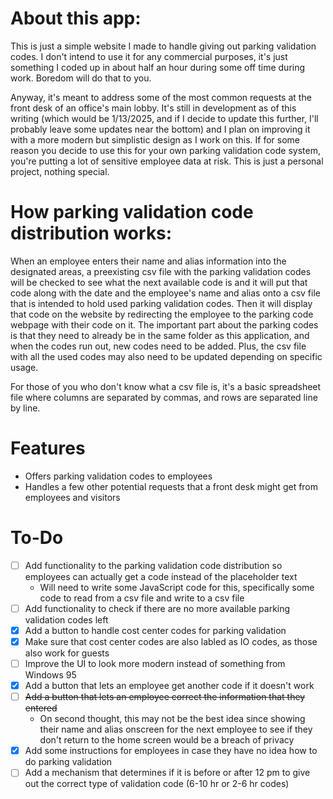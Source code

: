 # About this app:
This is just a simple website I made to handle giving out parking validation codes. I don't intend to use it for any commercial purposes, 
it's just something I coded up in about half an hour during some off time during work. Boredom will do that to you.

Anyway, it's meant to address some of the most common requests at the front desk of an office's main lobby. It's still in development as 
of this writing (which would be 1/13/2025, and if I decide to update this further, I'll probably leave some updates near the bottom) and
I plan on improving it with a more modern but simplistic design as I work on this. If for some reason you decide to use this for your
own parking validation code system, you're putting a lot of sensitive employee data at risk. This is just a personal project, nothing
special.

# How parking validation code distribution works:
When an employee enters their name and alias information into the designated areas, a preexisting csv file with the parking validation codes 
will be checked to see what the next available code is and it will put that code along with the date and the employee's name and alias onto a csv file
that is intended to hold used parking validation codes. Then it will display that code on the website by redirecting the employee to the 
parking code webpage with their code on it. The important part about the parking codes is that they need to already be in the same folder as
this application, and when the codes run out, new codes need to be added. Plus, the csv file with all the used codes may also need to be updated
depending on specific usage.

For those of you who don't know what a csv file is, it's a basic spreadsheet file where columns are separated by commas, and rows are separated
line by line.

# Features
- Offers parking validation codes to employees
- Handles a few other potential requests that a front desk might get from employees and visitors

# To-Do
- [ ] Add functionality to the parking validation code distribution so employees can actually get a code instead of the placeholder text
  - Will need to write some JavaScript code for this, specifically some code to read from a csv file and write to a csv file
- [ ] Add functionality to check if there are no more available parking validation codes left
- [x] Add a button to handle cost center codes for parking validation
- [x] Make sure that cost center codes are also labled as IO codes, as those also work for guests
- [ ] Improve the UI to look more modern instead of something from Windows 95
- [x] Add a button that lets an employee get another code if it doesn't work
- [ ] ~~Add a button that lets an employee correct the information that they entered~~
  - On second thought, this may not be the best idea since showing their name and alias onscreen for the next employee to see if they don't return to the home screen would be a breach of privacy
- [x] Add some instructions for employees in case they have no idea how to do parking validation
- [ ] Add a mechanism that determines if it is before or after 12 pm to give out the correct type of validation code (6-10 hr or 2-6 hr codes)